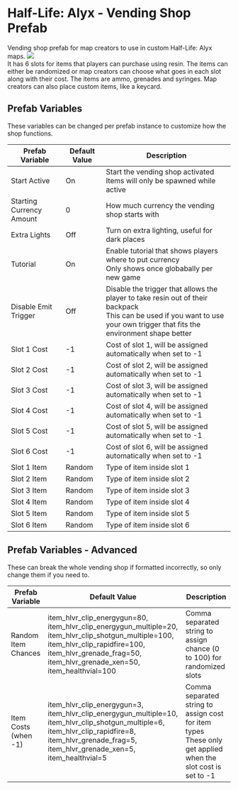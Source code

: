 # Half-Life: Alyx - Vending Shop Prefab
Vending shop prefab for map creators to use in custom Half-Life: Alyx maps.
<img src="https://user-images.githubusercontent.com/3063873/93004076-0ba27980-f544-11ea-9760-52c59b0b8bca.png" />
<br />
It has 6 slots for items that players can purchase using resin. The items can either be randomized or map creators can choose what goes in each slot along with their cost. The items are ammo, grenades and syringes. Map creators can also place custom items, like a keycard.

## Prefab Variables
These variables can be changed per prefab instance to customize how the shop functions.

Prefab Variable | Default Value | Description
--- | --- | ---
Start Active | On | Start the vending shop activated<br />Items will only be spawned while active
Starting Currency Amount | 0 | How much currency the vending shop starts with
Extra Lights | Off | Turn on extra lighting, useful for dark places
Tutorial | On | Enable tutorial that shows players where to put currency<br />Only shows once globabally per new game
Disable Emit Trigger | Off | Disable the trigger that allows the player to take resin out of their backpack<br />This can be used if you want to use your own trigger that fits the environment shape better
Slot 1 Cost | -1 | Cost of slot 1, will be assigned automatically when set to -1
Slot 2 Cost | -1 | Cost of slot 2, will be assigned automatically when set to -1
Slot 3 Cost | -1 | Cost of slot 3, will be assigned automatically when set to -1
Slot 4 Cost | -1 | Cost of slot 4, will be assigned automatically when set to -1
Slot 5 Cost | -1 | Cost of slot 5, will be assigned automatically when set to -1
Slot 6 Cost | -1 | Cost of slot 6, will be assigned automatically when set to -1
Slot 1 Item | Random | Type of item inside slot 1
Slot 2 Item | Random | Type of item inside slot 2
Slot 3 Item | Random | Type of item inside slot 3
Slot 4 Item | Random | Type of item inside slot 4
Slot 5 Item | Random | Type of item inside slot 5
Slot 6 Item | Random | Type of item inside slot 6

## Prefab Variables - Advanced
These can break the whole vending shop if formatted incorrectly, so only change them if you need to.<br />

Prefab Variable | Default Value | Description
--- | --- | ---
Random Item Chances | item_hlvr_clip_energygun=80, <br />item_hlvr_clip_energygun_multiple=20, <br />item_hlvr_clip_shotgun_multiple=100, <br />item_hlvr_clip_rapidfire=100, item_hlvr_grenade_frag=50, <br />item_hlvr_grenade_xen=50, <br />item_healthvial=100 | Comma separated string to assign chance (0 to 100) for randomized slots
Item Costs<br />(when -1) | item_hlvr_clip_energygun=3, <br />item_hlvr_clip_energygun_multiple=10, <br />item_hlvr_clip_shotgun_multiple=6, <br />item_hlvr_clip_rapidfire=8, item_hlvr_grenade_frag=5, <br />item_hlvr_grenade_xen=5, <br />item_healthvial=5 | Comma separated string to assign cost for item types<br />These only get applied when the slot cost is set to -1
